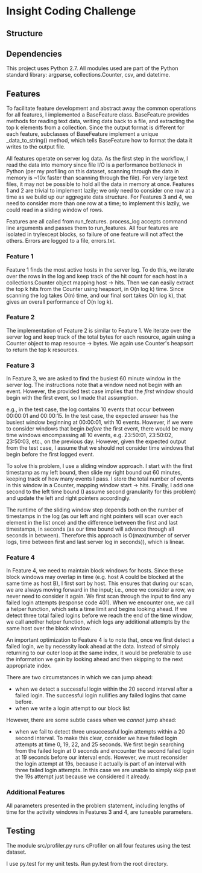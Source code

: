 # Insight Coding Challenge

## Structure

## Dependencies

This project uses Python 2.7. All modules used are part of the Python standard library: argparse, collections.Counter, csv, and datetime.

## Features

To facilitate feature development and abstract away the common operations for all features, I implemented a BaseFeature class. BaseFeature provides methods for reading text data, writing data back to a file, and extracting the top k elements from a collection. Since the output format is different for each feature, subclasses of BaseFeature implement a unique _data_to_string() method, which tells BaseFeature how to format the data it writes to the output file.

All features operate on server log data. As the first step in the workflow, I read the data into memory since file I/O is a performance bottleneck in Python (per my profiling on this dataset, scanning through the data in memory is ~10x faster than scanning through the file). For very large text files, it may not be possible to hold all the data in memory at once. Features 1 and 2 are trivial to implement lazily; we only need to consider one row at a time as we build up our aggregate data structure. For Features 3 and 4, we need to consider more than one row at a time; to implement this lazily, we could read in a sliding window of rows.

Features are all called from run_features. process_log accepts command line arguments and passes them to run_features. All four features are isolated in try/except blocks, so failure of one feature will not affect the others. Errors are logged to a file, errors.txt.

### Feature 1

Feature 1 finds the most active hosts in the server log. To do this, we iterate over the rows in the log and keep track of the hit count for each host in a collections.Counter object mapping host -> hits. Then we can easily extract the top k hits from the Counter using heapsort, in O(n log k) time. Since scanning the log takes O(n) time, and our final sort takes O(n log k), that gives an overall performance of O(n log k).

### Feature 2

The implementation of Feature 2 is similar to Feature 1. We iterate over the server log and keep track of the total bytes for each resource, again using a Counter object to map resource -> bytes. We again use Counter's heapsort to return the top k resources.

### Feature 3

In Feature 3, we are asked to find the busiest 60 minute window in the server log. The instructions note that a window need not begin with an event. However, the provided test case implies that the *first* window should begin with the first event, so I made that assumption.

e.g., in the test case, the log contains 10 events that occur between 00:00:01 and 00:00:15. In the test case, the expected answer has the busiest window beginning at 00:00:01, with 10 events. However, if we were to consider windows that begin *before* the first event, there would be many time windows encompassing all 10 events, e.g. 23:50:01, 23:50:02, 23:50:03, etc., on the previous day. However, given the expected output from the test case, I assume that we should not consider time windows that begin before the first logged event.

To solve this problem, I use a sliding window approach. I start with the first timestamp as my left bound, then slide my right bound out 60 minutes, keeping track of how many events I pass. I store the total number of events in this window in a Counter, mapping window start -> hits. Finally, I add one second to the left time bound (I assume second granularity for this problem) and update the left and right pointers accordingly.

The runtime of the sliding window step depends both on the number of timestamps in the log (as our left and right pointers will scan over each element in the list once) and the difference between the first and last timestamps, in seconds (as our time bound will advance through all seconds in between). Therefore this approach is O(max(number of server logs, time between first and last server log in seconds)), which is linear.

### Feature 4

In Feature 4, we need to maintain block windows for hosts. Since these block windows may overlap in time (e.g. host A could be blocked at the same time as host B), I first sort by host. This ensures that during our scan, we are always moving forward in the input; i.e., once we consider a row, we never need to consider it again. We first scan through the input to find any failed login attempts (response code 401). When we encounter one, we call a helper function, which sets a time limit and begins looking ahead. If we detect three total failed logins before we reach the end of the time window, we call another helper function, which logs any additional attempts by the same host over the block window.

An important optimization to Feature 4 is to note that, once we first detect a failed login, we by necessity look ahead at the data. Instead of simply returning to our outer loop at the same index, it would be preferable to use the information we gain by looking ahead and then skipping to the next appropriate index.

There are two circumstances in which we can jump ahead:
- when we detect a successful login within the 20 second interval after a failed login. The successful login nullifies any failed logins that came before.
- when we write a login attempt to our block list

However, there are some subtle cases when we *cannot* jump ahead:
- when we fail to detect three unsuccessful login attempts within a 20 second interval. To make this clear, consider we have failed login attempts at time 0, 19, 22, and 25 seconds. We first begin searching from the failed login at 0 seconds and encounter the second failed login at 19 seconds before our interval ends. However, we must reconsider the login attempt at 19s, because it actually is part of an interval with three failed login attempts. In this case we are unable to simply skip past the 19s attempt just because we considered it already.

### Additional Features

All parameters presented in the problem statement, including lengths of time for the activity windows in Features 3 and 4, are tuneable parameters. 

## Testing

The module src/profiler.py runs cProfiler on all four features using the test dataset.

I use py.test for my unit tests. Run py.test from the root directory.

